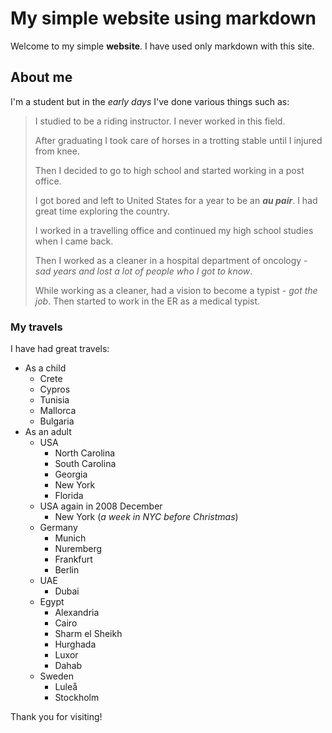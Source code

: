 # My simple website using markdown

Welcome to my simple **website**. I have used only markdown with this site.

## About me

I'm a student but in the *early days* I've done various things such as:

> I studied to be a riding instructor. I never worked in this field.
>
> After graduating I took care of horses in a trotting stable until I injured from knee.
>
> Then I decided to go to high school and started working in a post office.
>
> I got bored and left to United States for a year to be an ***au pair***. I had great time exploring the country.
>
> I worked in a travelling office and continued my high school studies when I came back.
>
> Then I worked as a cleaner in a hospital department of oncology - _sad years and lost a lot of people who I got to know_.
>
> While working as a cleaner, had a vision to become a typist - _got the job_. Then started to work in the ER as a medical typist.

### My travels

I have had great travels:

- As a child
    - Crete
    - Cypros
    - Tunisia
    - Mallorca
    - Bulgaria
- As an adult
    - USA
        - North Carolina
        - South Carolina
        - Georgia
        - New York
        - Florida
    - USA again in 2008 December
        - New York (_a week in NYC before Christmas_)
    - Germany
        - Munich
        - Nuremberg
        - Frankfurt
        - Berlin
    - UAE
        - Dubai
    - Egypt
        - Alexandria
        - Cairo
        - Sharm el Sheikh
        - Hurghada
        - Luxor
        - Dahab
    - Sweden
        - Luleå
        - Stockholm
        
Thank you for visiting!


